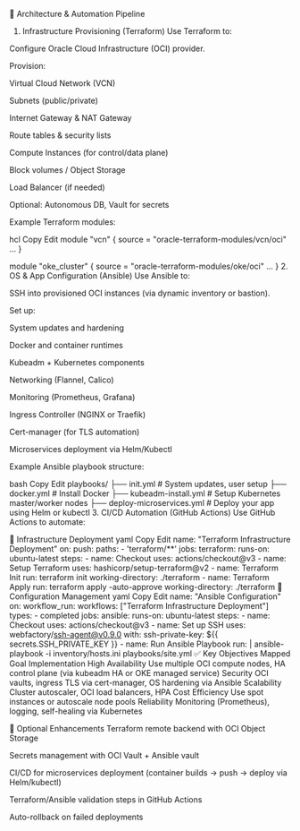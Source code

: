 🔧 Architecture & Automation Pipeline
1. Infrastructure Provisioning (Terraform)
Use Terraform to:

Configure Oracle Cloud Infrastructure (OCI) provider.

Provision:

Virtual Cloud Network (VCN)

Subnets (public/private)

Internet Gateway & NAT Gateway

Route tables & security lists

Compute Instances (for control/data plane)

Block volumes / Object Storage

Load Balancer (if needed)

Optional: Autonomous DB, Vault for secrets

Example Terraform modules:

hcl
Copy
Edit
module "vcn" {
  source = "oracle-terraform-modules/vcn/oci"
  ...
}

module "oke_cluster" {
  source = "oracle-terraform-modules/oke/oci"
  ...
}
2. OS & App Configuration (Ansible)
Use Ansible to:

SSH into provisioned OCI instances (via dynamic inventory or bastion).

Set up:

System updates and hardening

Docker and container runtimes

Kubeadm + Kubernetes components

Networking (Flannel, Calico)

Monitoring (Prometheus, Grafana)

Ingress Controller (NGINX or Traefik)

Cert-manager (for TLS automation)

Microservices deployment via Helm/Kubectl

Example Ansible playbook structure:

bash
Copy
Edit
playbooks/
├── init.yml                 # System updates, user setup
├── docker.yml               # Install Docker
├── kubeadm-install.yml      # Setup Kubernetes master/worker nodes
├── deploy-microservices.yml # Deploy your app using Helm or kubectl
3. CI/CD Automation (GitHub Actions)
Use GitHub Actions to automate:

🚀 Infrastructure Deployment
yaml
Copy
Edit
name: "Terraform Infrastructure Deployment"
on:
  push:
    paths:
      - 'terraform/**'
jobs:
  terraform:
    runs-on: ubuntu-latest
    steps:
    - name: Checkout
      uses: actions/checkout@v3
    - name: Setup Terraform
      uses: hashicorp/setup-terraform@v2
    - name: Terraform Init
      run: terraform init
      working-directory: ./terraform
    - name: Terraform Apply
      run: terraform apply -auto-approve
      working-directory: ./terraform
🧰 Configuration Management
yaml
Copy
Edit
name: "Ansible Configuration"
on:
  workflow_run:
    workflows: ["Terraform Infrastructure Deployment"]
    types:
      - completed
jobs:
  ansible:
    runs-on: ubuntu-latest
    steps:
    - name: Checkout
      uses: actions/checkout@v3
    - name: Set up SSH
      uses: webfactory/ssh-agent@v0.9.0
      with:
        ssh-private-key: ${{ secrets.SSH_PRIVATE_KEY }}
    - name: Run Ansible Playbook
      run: |
        ansible-playbook -i inventory/hosts.ini playbooks/site.yml
✅ Key Objectives Mapped
Goal	Implementation
High Availability	Use multiple OCI compute nodes, HA control plane (via kubeadm HA or OKE managed service)
Security	OCI vaults, ingress TLS via cert-manager, OS hardening via Ansible
Scalability	Cluster autoscaler, OCI load balancers, HPA
Cost Efficiency	Use spot instances or autoscale node pools
Reliability	Monitoring (Prometheus), logging, self-healing via Kubernetes

🧩 Optional Enhancements
Terraform remote backend with OCI Object Storage

Secrets management with OCI Vault + Ansible vault

CI/CD for microservices deployment (container builds → push → deploy via Helm/kubectl)

Terraform/Ansible validation steps in GitHub Actions

Auto-rollback on failed deployments
